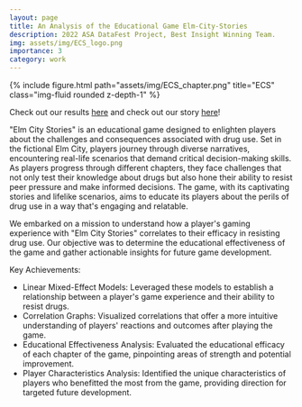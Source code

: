 ```yaml
---
layout: page
title: An Analysis of the Educational Game Elm-City-Stories
description: 2022 ASA DataFest Project, Best Insight Winning Team.
img: assets/img/ECS_logo.png
importance: 3
category: work
---
```


<div class="row">
    <div class="col-sm mt-3 mt-md-0">
        {% include figure.html path="assets/img/ECS_chapter.png" title="ECS" class="img-fluid rounded z-depth-1" %}
    </div>
</div>

Check out our results [here](https://github.com/jessicayanwang/Elm-City-Stories) and check out our story [here](https://www.statistics.utoronto.ca/news/u-t-students-go-win-data-competition-interactive-video-game-risk-youth)!

"Elm City Stories" is an educational game designed to enlighten players about the challenges and consequences associated with drug use. Set in the fictional Elm City, players journey through diverse narratives, encountering real-life scenarios that demand critical decision-making skills. As players progress through different chapters, they face challenges that not only test their knowledge about drugs but also hone their ability to resist peer pressure and make informed decisions. The game, with its captivating stories and lifelike scenarios, aims to educate its players about the perils of drug use in a way that's engaging and relatable.

We embarked on a mission to understand how a player's gaming experience with "Elm City Stories" correlates to their efficacy in resisting drug use. Our objective was to determine the educational effectiveness of the game and gather actionable insights for future game development.

Key Achievements:
- Linear Mixed-Effect Models: Leveraged these models to establish a relationship between a player's game experience and their ability to resist drugs.
- Correlation Graphs: Visualized correlations that offer a more intuitive understanding of players' reactions and outcomes after playing the game.
- Educational Effectiveness Analysis: Evaluated the educational efficacy of each chapter of the game, pinpointing areas of strength and potential improvement.
- Player Characteristics Analysis: Identified the unique characteristics of players who benefitted the most from the game, providing direction for targeted future development.

